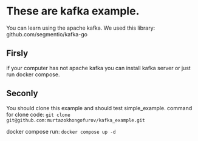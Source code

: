 # These are kafka example. 
You can learn using the apache kafka. We used this library: github.com/segmentio/kafka-go

## Firsly
if your computer has not apache kafka you can install kafka server or just run docker compose. 

## Seconly
You should clone this example and should test simple_example.
command for clone code: ```git clone git@github.com:murtazokhongofurov/kafka_example.git```


docker compose run: ```docker compose up -d```